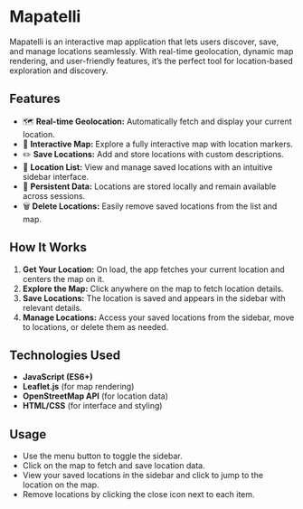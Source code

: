 # Mapatelli

Mapatelli is an interactive map application that lets users discover, save, and manage locations seamlessly. With real-time geolocation, dynamic map rendering, and user-friendly features, it’s the perfect tool for location-based exploration and discovery.

## Features

- 🗺️ **Real-time Geolocation:** Automatically fetch and display your current location.
- 📍 **Interactive Map:** Explore a fully interactive map with location markers.
- ✏️ **Save Locations:** Add and store locations with custom descriptions.
- 📑 **Location List:** View and manage saved locations with an intuitive sidebar interface.
- 💾 **Persistent Data:** Locations are stored locally and remain available across sessions.
- 🗑️ **Delete Locations:** Easily remove saved locations from the list and map.

## How It Works

1. **Get Your Location:** On load, the app fetches your current location and centers the map on it.
2. **Explore the Map:** Click anywhere on the map to fetch location details.
3. **Save Locations:** The location is saved and appears in the sidebar with relevant details.
4. **Manage Locations:** Access your saved locations from the sidebar, move to locations, or delete them as needed.

## Technologies Used

- **JavaScript (ES6+)**
- **Leaflet.js** (for map rendering)
- **OpenStreetMap API** (for location data)
- **HTML/CSS** (for interface and styling)

## Usage

- Use the menu button to toggle the sidebar.
- Click on the map to fetch and save location data.
- View your saved locations in the sidebar and click to jump to the location on the map.
- Remove locations by clicking the close icon next to each item.